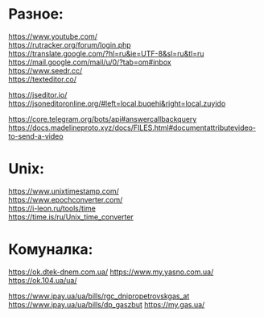 # Разное:
https://www.youtube.com/ <br>
https://rutracker.org/forum/login.php <br>
https://translate.google.com/?hl=ru&ie=UTF-8&sl=ru&tl=ru <br>
https://mail.google.com/mail/u/0/?tab=om#inbox <br>
https://www.seedr.cc/ <br>
https://texteditor.co/ <br>

https://jseditor.io/ <br>
https://jsoneditoronline.org/#left=local.buqehi&right=local.zuyido <br>

https://core.telegram.org/bots/api#answercallbackquery <br>
https://docs.madelineproto.xyz/docs/FILES.html#documentattributevideo-to-send-a-video <br>

# Unix:
https://www.unixtimestamp.com/ <br>
https://www.epochconverter.com/ <br>
https://i-leon.ru/tools/time <br>
https://time.is/ru/Unix_time_converter <br>

# Комуналка:

https://ok.dtek-dnem.com.ua/
https://www.my.yasno.com.ua/
https://ok.104.ua/ua/

https://www.ipay.ua/ua/bills/rgc_dnipropetrovskgas_at
https://www.ipay.ua/ua/bills/dp_gaszbut
https://my.gas.ua/
